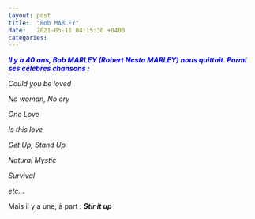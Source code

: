 ```yaml
---
layout: post
title:  "Bob MARLEY"
date:   2021-05-11 04:15:30 +0400
categories: 
---
```


<span style="color: blue">***Il y a 40 ans, Bob MARLEY (Robert Nesta MARLEY) nous quittait. Parmi ses célèbres chansons :***</span>

*Could you be loved*

*No woman, No cry*

*One Love*

*Is this love*

*Get Up, Stand Up*

*Natural Mystic*

*Survival*

*etc...*

Mais il y a une, à part : ***Stir it up***